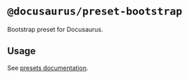 # `@docusaurus/preset-bootstrap`

Bootstrap preset for Docusaurus.

## Usage

See [presets documentation](https://docusaurus.io/docs/presets).

